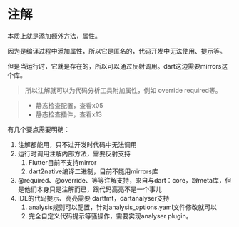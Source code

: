# 注解
本质上就是添加额外方法，属性。

因为是编译过程中添加属性，所以它是匿名的，代码开发中无法使用、提示等。

但是当运行时，它就是存在的，所以可以通过反射调用。dart这边需要mirrors这个库。

> 所以注解就可以为代码分析工具附加属性，例如 override required等。

> * 静态检查配置，查看x05
> * 静态检查插件，查看x13

有几个要点需要明确：
1. 注解都能用，只不过开发时代码中无法调用
2. 运行时调用注解内部方法，需要反射支持
    1. Flutter目前不支持mirror
    2. dart2native编译二进制，目前不能用mirrors库
3. @required、@override、等等注解支持，来自与dart：core，跟meta库，但是他们本身只是注解而已，跟代码高亮不是一个事儿
4. IDE的代码提示、高亮需要 dartfmt，dartanalyser支持
    1. analysis规则可以配置，针对analysis_options.yaml文件修改就可以
    2. 完全自定义代码提示等骚操作，需要实现analyser plugin。